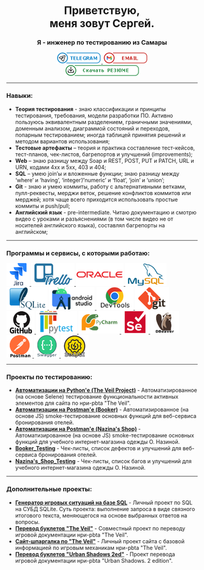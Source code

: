 <div id="header" align="center"> 
  <h1>Приветствую,<br> меня зовут Сергей.</h1>
  <h3>Я - инженер по тестированию из Самары</h3>
</div>
<div id="socias" align="center">
	<a href="https://t.me/Lapchatiy_Kys">
    		<img src="https://github.com/OQASergey/OQASergey/raw/main/pic/tg.png" alt="Telegram"/>
	</a>
	<a href="mailto:sergey.qa.63@gmail.com">
    		<img src="https://github.com/OQASergey/OQASergey/raw/main/pic/ml.png" alt="Mail"/>
	</a>
</div>
<div id="resume" align="center">
	<a href="https://github.com/OQASergey/OQASergey/raw/main/OQASergey's_resume.pdf" download>
		<img src="https://github.com/OQASergey/OQASergey/raw/main/pic/rm.png" Alt="Resume"/>
	</a>
</div>

---
### Навыки:

- **Теория тестирования** - знаю классификации и принципы тестирования, требования, модели разработки ПО. Активно
пользуюсь эквивалентным разделением, граничными значениями, доменным анализом, диаграммой состояний и
переходов, попарным тестированием; иногда таблицей принятия решений и методом вариантов использования;<br>
- **Тестовые артефакты** – теория и практика составление тест-кейсов, тест-планов, чек-листов, багрепортов и
улучшений (improvements);<br>
- **Web** – знаю разницу между Soap и REST, POST, PUT и PATCH, URL и URN, кодами 4xx и 5xx, 403 и 404;<br>
- **SQL** – умею join’ы и вложенные функции; знаю разницу между ‘where’ и ‘having’, ‘integer’/’numeric’ и ‘float’, ‘join’ и
‘union’;<br>
- **Git** - знаю и умею коммиты, работу с альтернативными ветками, пулл-реквесты, мерджи веток, решение конфликтов коммитов или
мерджей; хотя чаще всего приходится использовать простые коммиты и push/pull;<br>
- **Английский язык** - pre-intermediate. Читаю документацию и смотрю видео с уроками и разъяснениями (в том числе
видео не от носителей английского языка), составлял багрепорты на английском;

---

### Программы и сервисы, с которыми работаю:<br>
<p align="left" dir="auto">
	<a href="https://www.atlassian.com/software/jira" rel="nofollow">
		<img src="https://github.com/OQASergey/OQASergey/raw/main/pic/jira.png" title="jira" height="60"/>
	</a>
	<a href="https://trello.com/" rel="nofollow">
		<img src="https://github.com/OQASergey/OQASergey/raw/main/pic/trello.png" title="trello" height="60"/>
	</a>
	<a href="https://www.oracle.com/" rel="nofollow">
		<img src="https://github.com/OQASergey/OQASergey/raw/main/pic/oracle.png" title="oracle" height="60"/>
	</a>
	<a href="https://www.mysql.com/" rel="nofollow">
		<img src="https://github.com/OQASergey/OQASergey/raw/main/pic/mysql.png" title="mysql" height="60"/>
	</a>	
	<a href="https://sqlite.org/index.html" rel="nofollow">
		<img src="https://github.com/OQASergey/OQASergey/raw/main/pic/sqlite.png" title="sqlite" height="60"/>
	</a>
	<a href="https://developer.android.com/studio" rel="nofollow">
		<img src="https://github.com/OQASergey/OQASergey/raw/main/pic/andstudio.png" title="andstudio" height="60"/>
	</a>
	<a href="https://developer.chrome.com/docs/devtools?hl=ru" rel="nofollow">
		<img src="https://github.com/OQASergey/OQASergey/raw/main/pic/devtools.png" title="devtools" height="60"/>
	</a>
	<a href="https://git-scm.com/" rel="nofollow">
		<img src="https://github.com/OQASergey/OQASergey/raw/main/pic/git.png" title="git" height="60"/>
	</a>
	<a href="https://github.com/OQASergey" rel="nofollow">
		<img src="https://github.com/OQASergey/OQASergey/raw/main/pic/github.png" title="github" height="60"/>
	</a>
	<a href="https://docs.pytest.org/en/7.4.x/" rel="nofollow">
		<img src="https://github.com/OQASergey/OQASergey/raw/main/pic/pytest.png" title="pytest" height="60"/>
	</a>
	<a href="https://www.jetbrains.com/pycharm/" rel="nofollow">
		<img src="https://github.com/OQASergey/OQASergey/raw/main/pic/pycharm.png" title="pycharm" height="60"/>
	</a>
	<a href="https://www.selenium.dev/documentation/webdriver/" rel="nofollow">
		<img src="https://github.com/OQASergey/OQASergey/raw/main/pic/selenium.png" title="selenium" height="60"/>
	</a>
	<a href="https://dbeaver.io/" rel="nofollow">
		<img src="https://github.com/OQASergey/OQASergey/raw/main/pic/dbeaver.png" title="dbeaver" height="60"/>
	</a>
	<a href="https://www.postman.com/" rel="nofollow">
		<img src="https://github.com/OQASergey/OQASergey/raw/main/pic/postman.png" title="postman" height="60"/>
	</a>
	<a href="https://swagger.io/" rel="nofollow">
		<img src="https://github.com/OQASergey/OQASergey/raw/main/pic/swagger.png" title="swagger" height="60"/>
	</a>
	<a href="https://www.soapui.org/" rel="nofollow">
		<img src="https://github.com/OQASergey/OQASergey/raw/main/pic/soapui.png" title="soapui" height="60"/>
	</a>
</p>

---
### Проекты по тестированию:

- **[Автоматизации на Python'е (The Veil Project)](https://github.com/OQASergey/The_Veil_site_func_tests#readme)** - Автоматизированное (на основе Selene) тестирование функциональности активных элементов для сайта по нри-pbta "The Veil".
- **[Автоматизации на Postman'е (Booker)](https://github.com/OQASergey/Restful_Booking-automation_Postman#readme)** - Автоматизированное (на основе JS) smoke-тестирование основных функций для веб-сервиса бронирования отелей.<br>
- **[Автоматизации на Postman'е (Nazina's Shop)](https://github.com/OQASergey/Nazina-s_Shop-automation_Postman#readme)** - Автоматизированное (на основе JS) smoke-тестирование основных функций для учебного интернет-магазина одежды О. Назиной.<br>
- **[Booker_Testing](https://github.com/OQASergey/Restful-Booker_Testing#readme)** - Чек-листы, список дефектов и улучшений для веб-сервиса бронирования отелей.<br>
- **[Nazina's_Shop_Testing](https://github.com/OQASergey/Nazinas_Shop_Testing#readme)** - Чек-листы, список багов и улучшений для учебного интернет-магазина одежды О. Назиной.<br>

---
### Дополнительные проекты:
- **[Генератор игровых ситуаций на базе SQL](https://github.com/OQASergey/SQLite_project-Monsterhearts_spell#readme)** - Личный проект по SQL на СУБД SQLite. Суть проекта: выполнение запроса в виде связного итогового текста, меняющегося на основе выбранных ответов на вопросы.<br>
- **[Перевод буклетов "The Veil"](https://github.com/OQASergey/veil_playbook_data)** - Совместный проект по переводу игровой документации нри-pbta "The Veil". <br>
- **[Сайт-шпаргалка по "The Veil"](https://github.com/OQASergey/The_Veil_site#readme)** - Личный проект сайта с базовой информацией по игровым механикам нри-pbta "The Veil". <br>
- **[Перевод буклетов "Urban Shadows 2ed"](https://github.com/OQASergey/U_Shad_2ed_Rus#readme)** - Проект перевода игровой документации нри-pbta "Urban Shadows. 2 edition".

